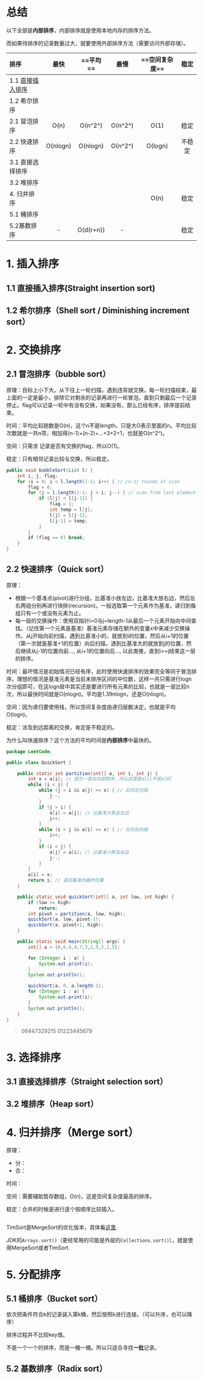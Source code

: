 # 总结

以下全部是**内部排序**，内部排序就是使用本地内存的排序方法。

而如果待排序的记录数量过大，就要使用外部排序方法（需要访问外部存储）。

| 排序                                                         |   最快   | ==平均==  |  最慢   | ==空间复杂度== |  稳定  |
| :----------------------------------------------------------- | :------: | :-------: | :-----: | :------------: | :----: |
| 1.1 [直接插入排序](#1.1-直接插入排序(straight-insertion-sort)) |          |           |         |                |        |
| 1.2 希尔排序                                                 |          |           |         |                |        |
| 2.1 冒泡排序                                                 |   O(n)   |  O(n^2^)  | O(n^2^) |      O(1)      |  稳定  |
| 2.2 快速排序                                                 | O(nlogn) | O(nlogn)  | O(n^2^) |    O(logn)     | 不稳定 |
| 3.1 直接选择排序                                             |          |           |         |                |        |
| 3.2 堆排序                                                   |          |           |         |                |        |
| 4. 归并排序                                                  |          |           |         |      O(n)      |  稳定  |
| 5.1 桶排序                                                   |          |           |         |                |        |
| 5.2基数排序                                                  |    -     | O(d(r+n)) |    -    |                |  稳定  |



# 1. 插入排序

## 1.1 直接插入排序(Straight insertion sort)



## 1.2 希尔排序（Shell sort / Diminishing increment sort）



# 2. 交换排序

## 2.1 冒泡排序（bubble sort）

原理：目标上小下大。从下往上一轮扫描，遇到违背就交换。每一轮扫描结束，最上面的一定是最小，排除它对剩余的记录再进行一轮冒泡，直到只剩最后一个记录停止。flag可以记录一轮中有没有交换，如果没有，那么已经有序，排序提前结束。

时间：平均比较趟数是O(n)，这个n不是length，只是大O表示里面的n。平均比较次数就是一共n项，相加得(n-1)+(n-2)+...+3+2+1，也就是O(n^2^)。

空间：只需求 记录是否有交换的flag，所以O(1)。

稳定：只有相邻记录比较与交换，所以稳定。

```java
public void bubbleSort(List l) {
    int i, j, flag;
    for (i = 0; i < l.length()-1; i++) { // (n-1) rounds of scan
    	flag = 0;
        for (j = l.length()-1; j > i; j--) { // scan from last element to i-1
            if (l[j] < l[j-1]) {
            	flag = 1;
                int temp = l[j];
                l[j] = l[j-1];
                l[j-1] = temp;
            }
        }
        if (flag == 0) break;
    }
}
```



## 2.2 快速排序（Quick sort）

原理：

- 根据一个基准点(pivot)进行分组，比基准小放左边，比基准大放右边，然后左右两组分别再进行快排(recursion)。一般选取第一个元素作为基准，递归到每组只有一个或没有元素为止。
- 每一层的交换操作：使用双指针i=0与j=length-1从最后一个元素开始向中间查找。（记住第一个元素是基准）基准元素存储在额外的变量x中来减少交换操作。从j开始向前扫描，遇到比基准小的，就放到i的位置，然后从i+1的位置（第一次就是基准+1的位置）向后扫描，遇到比基准大的就放到j的位置，然后继续从j-1的位置向前..., 从i+1的位置向后..., 以此类推，直到i>=j结束这一层的排序。

时间：最坏情况是初始情况已经有序，此时使用快速排序的效果完全等同于冒泡排序。理想的情况是基准元素是当前未排序区间的中位数，这样一共只需进行logn次分组即可，在这logn层中其实还是要进行所有元素的比较，也就是一层比较n次，所以最快时间就是O(nlogn)。平均是1.39nlogn，还是O(nlogn)。

空间：因为递归要使用栈，所以空间复杂度由递归层数决定，也就是平均O(logn)。

稳定：涉及到远距离的交换，肯定是不稳定的。

为什么叫快速排序？这个方法的平均时间是**内部排序**中最快的。

```java
package LeetCode;

public class QuickSort {

    public static int partition(int[] a, int i, int j) {
        int x = a[i]; // 因为一直在内部排序，所以这里是a[i]不是a[0]
        while (i < j) {
            while (j > i && a[j] >= x) { // 右向左扫描
                j--;
            }
            if (j > i) {
                a[i] = a[j]; // 比基准大移去左边
                i++;
            }
            while (i < j && a[i] <= x) { // 左向右扫描
                i++;
            }
            if (i < j) {
                a[j] = a[i]; // 比基准小移去右边
                j--;
            }
        }
        a[i] = x;
        return i; // 返回基准的最终位置
    }

    public static void quickSort(int[] a, int low, int high) {
        if (low >= high)
            return;
        int pivot = partition(a, low, high);
        quickSort(a, low, pivot-1);
        quickSort(a, pivot+1, high);
    }

    public static void main(String[] args) {
        int[] a = {0,6,4,4,7,3,2,9,2,1,5};

        for (Integer i : a) {
            System.out.print(i);
        }
        System.out.println();

        quickSort(a, 0, a.length-1);
        for (Integer i : a) {
            System.out.print(i);
        }
        System.out.println();
    }
}
```

> 06447329215
> 01223445679



# 3. 选择排序

## 3.1 直接选择排序（Straight selection sort）



## 3.2 堆排序（Heap sort）



# 4. 归并排序（Merge sort）

原理：

- 分：
- 合：

时间：

空间：需要辅助暂存数组，O(n)，这是空间复杂度最高的排序。

稳定：合并的时候是进行逐个按顺序比较插入。

```java

```



TimSort是MergeSort的优化版本，具体看[这里](https://www.jianshu.com/p/892ebd063ad9).

JDK的`Arrays.sort()`（更经常用的可能是外层的`Collections.sort()`），就是使用MergeSort或者TimSort.



# 5. 分配排序

## 5.1 桶排序（Bucket sort）

依次把条件符合k的记录装入第k桶，然后按照k进行连接。（可以升序，也可以降序）

排序过程并不比较key值。

不是一个一个的排序，而是一桶一桶。所以只适合寻找**一批**记录。



## 5.2 基数排序（Radix sort）

